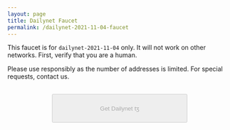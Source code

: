 ```yaml
---
layout: page
title: Dailynet Faucet
permalink: /dailynet-2021-11-04-faucet
---
```


This faucet is for `dailynet-2021-11-04` only. It will not work on other networks. First, verify that you are a human.

Please use responsibly as the number of addresses is limited. For special requests, contact us.

<script src='https://www.google.com/recaptcha/api.js'></script>
<script src='https://cdnjs.cloudflare.com/ajax/libs/jquery/3.3.1/jquery.min.js'></script>
<script>
function captchaDone(response) {
  $("#gettz").prop('disabled',false); $("#gettz").addClass('btn-b');
}
function submitted() {
  $("#gettz").prop('disabled',true); $("#gettz").removeClass('btn-b');
}
</script>


<form method='POST' action='https://faucet.dailynet-2021-11-04.teztnets.xyz' onsubmit="submitted()">
    <div>
        <div class="g-recaptcha" data-sitekey="6LcARlgbAAAAAHfqADFawmaQ5U4dceyrdMi1Rtpj" data-callback="captchaDone"></div>
        <br/>
        <button id="gettz" style='display: block; margin: 0 auto; width: 304px; height: 64px;' disabled=true>Get Dailynet ꜩ</button>
    </div>
</form>
